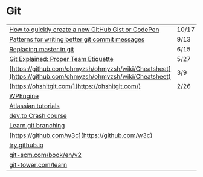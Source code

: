 # Git

|  |  |
| :--- | :--- |
| [How to quickly create a new GitHub Gist or CodePen](https://gomakethings.com/how-to-quickly-create-a-new-github-gist-or-codepen/) | 10/17 |
| [Patterns for writing better git commit messages](https://dev.to/helderburato/patterns-for-writing-better-git-commit-messages-4ba0?utm_source=digest_mailer&utm_medium=email&utm_campaign=digest_email) | 9/13 |
| [Replacing master in git](https://dev.to/damcosset/replacing-master-in-git-2jim) | 6/15 |
| [Git Explained: Proper Team Etiquette](https://dev.to/milu_franz/git-explained-proper-team-etiquette-1od) | 5/27 |
| [https://github.com/ohmyzsh/ohmyzsh/wiki/Cheatsheet](https://github.com/ohmyzsh/ohmyzsh/wiki/Cheatsheet) | 3/9 |
| [https://ohshitgit.com/](https://ohshitgit.com/) | 2/26 |
| [WPEngine](https://wpengine.com/git/) |  |
| [Atlassian tutorials](https://www.atlassian.com/git/tutorials) |  |
| [dev.to Crash course](https://dev.to/chrisachard/confused-by-git-here-s-a-git-crash-course-to-fix-that-4cmi) |  |
| [Learn git branching](https://learngitbranching.js.org/) |  |
| [https://github.com/w3c](https://github.com/w3c) |  |
| [try.github.io](https://hashnode.com/util/redirect?url=https://try.github.io/) |  |
| [git-scm.com/book/en/v2](https://git-scm.com/book/en/v2) |  |
| [git-tower.com/learn](https://hashnode.com/util/redirect?url=https://www.git-tower.com/learn/) |  |



